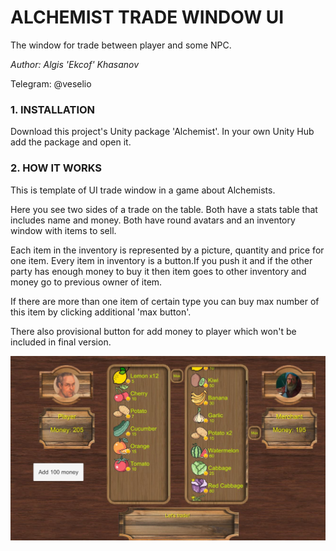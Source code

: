 # ALCHEMIST TRADE WINDOW UI

The window for trade between player and some NPC.


*Author: Algis 'Ekcof' Khasanov* 

Telegram: @veselio

### 1. INSTALLATION
Download this project's Unity package 'Alchemist'.
In your own Unity Hub add the package and open it.

### 2. HOW IT WORKS
This is template of UI trade window in a game about Alchemists.

Here you see two sides of a trade on the table. Both have a stats table that includes name and money. Both have round avatars and an inventory window with items to sell.

Each item in the inventory is represented by a picture, quantity and price for one item. Every item in inventory is a button.If you push it and if the other party has enough money to buy it then item goes to other inventory and money go to previous owner of item.

If there are more than one item of certain type you can buy max number of this item by clicking additional 'max button'.

There also provisional button for add money to player which won't be included in final version.


![Trading Screen](https://github.com/Ekcof/Alchemist-trade-window/blob/main/Screenshot1.JPG)
